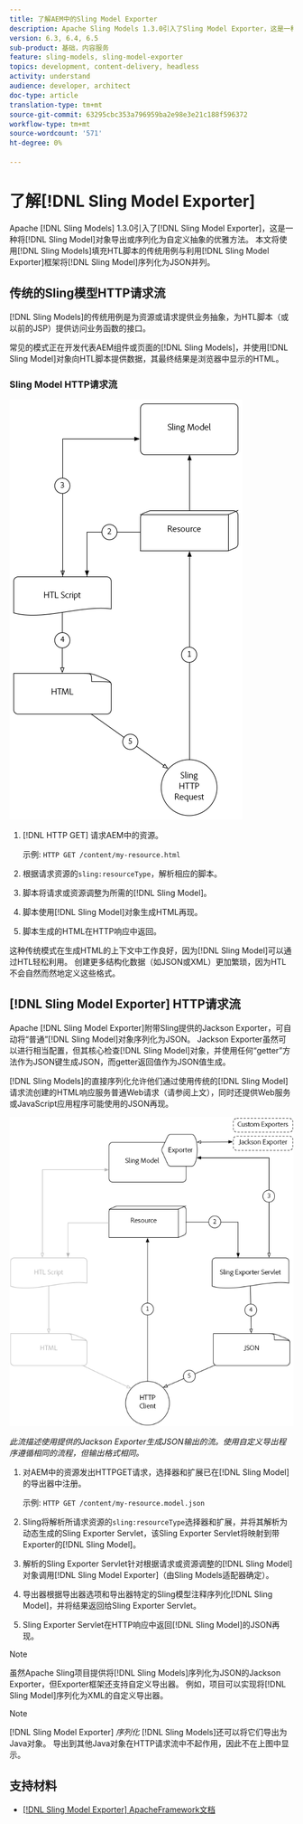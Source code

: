 ```yaml
---
title: 了解AEM中的Sling Model Exporter
description: Apache Sling Models 1.3.0引入了Sling Model Exporter，这是一种将Sling Model对象导出或序列化为自定义抽象的优雅方法。 本文将使用Sling Models填充HTL脚本的传统用例与利用Sling Model Exporter框架将Sling Model序列化为JSON并列。
version: 6.3, 6.4, 6.5
sub-product: 基础，内容服务
feature: sling-models, sling-model-exporter
topics: development, content-delivery, headless
activity: understand
audience: developer, architect
doc-type: article
translation-type: tm+mt
source-git-commit: 63295cbc353a796959ba2e98e3e21c188f596372
workflow-type: tm+mt
source-wordcount: '571'
ht-degree: 0%

---
```



# 了解[!DNL Sling Model Exporter]

Apache [!DNL Sling Models] 1.3.0引入了[!DNL Sling Model Exporter]，这是一种将[!DNL Sling Model]对象导出或序列化为自定义抽象的优雅方法。 本文将使用[!DNL Sling Models]填充HTL脚本的传统用例与利用[!DNL Sling Model Exporter]框架将[!DNL Sling Model]序列化为JSON并列。

## 传统的Sling模型HTTP请求流

[!DNL Sling Models]的传统用例是为资源或请求提供业务抽象，为HTL脚本（或以前的JSP）提供访问业务函数的接口。

常见的模式正在开发代表AEM组件或页面的[!DNL Sling Models]，并使用[!DNL Sling Model]对象向HTL脚本提供数据，其最终结果是浏览器中显示的HTML。

### Sling Model HTTP请求流

![吊索模型请求流](./assets/understand-sling-model-exporter/sling-model-request-flow.png)

1. [!DNL HTTP GET] 请求AEM中的资源。

   示例: `HTTP GET /content/my-resource.html`

1. 根据请求资源的`sling:resourceType`，解析相应的脚本。

1. 脚本将请求或资源调整为所需的[!DNL Sling Model]。

1. 脚本使用[!DNL Sling Model]对象生成HTML再现。

1. 脚本生成的HTML在HTTP响应中返回。

这种传统模式在生成HTML的上下文中工作良好，因为[!DNL Sling Model]可以通过HTL轻松利用。 创建更多结构化数据（如JSON或XML）更加繁琐，因为HTL不会自然而然地定义这些格式。

## [!DNL Sling Model Exporter] HTTP请求流

Apache [!DNL Sling Model Exporter]附带Sling提供的Jackson Exporter，可自动将“普通”[!DNL Sling Model]对象序列化为JSON。 Jackson Exporter虽然可以进行相当配置，但其核心检查[!DNL Sling Model]对象，并使用任何“getter”方法作为JSON键生成JSON，而getter返回值作为JSON值生成。

[!DNL Sling Models]的直接序列化允许他们通过使用传统的[!DNL Sling Model]请求流创建的HTML响应服务普通Web请求（请参阅上文），同时还提供Web服务或JavaScript应用程序可能使用的JSON再现。

![Sling Model Exporter HTTP请求流](./assets/understand-sling-model-exporter/sling-model-exporter-request-flow.png)

*此流描述使用提供的Jackson Exporter生成JSON输出的流。使用自定义导出程序遵循相同的流程，但输出格式相同。*

1. 对AEM中的资源发出HTTPGET请求，选择器和扩展已在[!DNL Sling Model]的导出器中注册。

   示例: `HTTP GET /content/my-resource.model.json`

1. Sling将解析所请求资源的`sling:resourceType`选择器和扩展，并将其解析为动态生成的Sling Exporter Servlet，该Sling Exporter Servlet将映射到带Exporter的[!DNL Sling Model]。
1. 解析的Sling Exporter Servlet针对根据请求或资源调整的[!DNL Sling Model]对象调用[!DNL Sling Model Exporter]（由Sling Models适配器确定）。
1. 导出器根据导出器选项和导出器特定的Sling模型注释序列化[!DNL Sling Model]，并将结果返回给Sling Exporter Servlet。
1. Sling Exporter Servlet在HTTP响应中返回[!DNL Sling Model]的JSON再现。

>[!NOTE]
>
>虽然Apache Sling项目提供将[!DNL Sling Models]序列化为JSON的Jackson Exporter，但Exporter框架还支持自定义导出器。 例如，项目可以实现将[!DNL Sling Model]序列化为XML的自定义导出器。

>[!NOTE]
>
>[!DNL Sling Model Exporter] *序列化* [!DNL Sling Models]还可以将它们导出为Java对象。 导出到其他Java对象在HTTP请求流中不起作用，因此不在上图中显示。

## 支持材料

* [ [!DNL Sling Model Exporter] ApacheFramework文档](https://sling.apache.org/documentation/bundles/models.html#exporter-framework-since-130)
